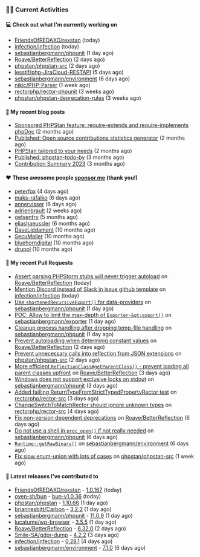 ### 👨‍💻 Current Activities


#### 💻 Check out what I'm currently working on

- [FriendsOfREDAXO/rexstan](https://github.com/FriendsOfREDAXO/rexstan) (today)
- [infection/infection](https://github.com/infection/infection) (today)
- [sebastianbergmann/phpunit](https://github.com/sebastianbergmann/phpunit) (1 day ago)
- [Roave/BetterReflection](https://github.com/Roave/BetterReflection) (2 days ago)
- [phpstan/phpstan-src](https://github.com/phpstan/phpstan-src) (2 days ago)
- [lesstif/php-JiraCloud-RESTAPI](https://github.com/lesstif/php-JiraCloud-RESTAPI) (5 days ago)
- [sebastianbergmann/environment](https://github.com/sebastianbergmann/environment) (6 days ago)
- [nikic/PHP-Parser](https://github.com/nikic/PHP-Parser) (1 week ago)
- [rectorphp/rector-phpunit](https://github.com/rectorphp/rector-phpunit) (3 weeks ago)
- [phpstan/phpstan-deprecation-rules](https://github.com/phpstan/phpstan-deprecation-rules) (3 weeks ago)


#### 📜 My recent blog posts

- [Sponsored PHPStan feature: require-extends and require-implements phpDoc](https://staabm.github.io/2024/01/15/phpstan-require-extends-implements.html) (2 months ago)
- [Published: Open source contributions statistics generator](https://staabm.github.io/2024/01/10/oss-contribs-published.html) (2 months ago)
- [PHPStan tailored to your needs](https://staabm.github.io/2024/01/01/phpstan-customizing.html) (2 months ago)
- [Published: phpstan-todo-by](https://staabm.github.io/2023/12/17/phpstan-todo-by-published.html) (3 months ago)
- [Contribution Summary 2023](https://staabm.github.io/2023/12/07/contribution-summary-2023.html) (3 months ago)


#### ❤️ These awesome people [sponsor me](https://github.com/sponsors/staabm) (thank you!)

- [peterfox](https://github.com/peterfox) (4 days ago)
- [maks-rafalko](https://github.com/maks-rafalko) (6 days ago)
- [annervisser](https://github.com/annervisser) (6 days ago)
- [adrienbrault](https://github.com/adrienbrault) (2 weeks ago)
- [getsentry](https://github.com/getsentry) (5 months ago)
- [eliashaeussler](https://github.com/eliashaeussler) (6 months ago)
- [DaveLiddament](https://github.com/DaveLiddament) (10 months ago)
- [SecuMailer](https://github.com/SecuMailer) (10 months ago)
- [bluehorndigital](https://github.com/bluehorndigital) (10 months ago)
- [drupol](https://github.com/drupol) (10 months ago)


#### 🔨 My recent Pull Requests

- [Assert parsing PHPStorm stubs will never trigger autoload](https://github.com/Roave/BetterReflection/pull/1418) on [Roave/BetterReflection](https://github.com/Roave/BetterReflection) (today)
- [Mention Discord instead of Slack in issue github template](https://github.com/infection/infection/pull/1951) on [infection/infection](https://github.com/infection/infection) (today)
- [Use `shortenedRecursiveExport()` for data-providers](https://github.com/sebastianbergmann/phpunit/pull/5774) on [sebastianbergmann/phpunit](https://github.com/sebastianbergmann/phpunit) (1 day ago)
- [POC: Allow to limit the max-depth of `Exporter-&gt;export()`](https://github.com/sebastianbergmann/exporter/pull/55) on [sebastianbergmann/exporter](https://github.com/sebastianbergmann/exporter) (1 day ago)
- [Cleanup process handling after dropping temp-file handling](https://github.com/sebastianbergmann/phpunit/pull/5772) on [sebastianbergmann/phpunit](https://github.com/sebastianbergmann/phpunit) (1 day ago)
- [Prevent autoloading when determinig constant values](https://github.com/Roave/BetterReflection/pull/1416) on [Roave/BetterReflection](https://github.com/Roave/BetterReflection) (2 days ago)
- [Prevent unnecessary calls into reflection from JSON extensions](https://github.com/phpstan/phpstan-src/pull/2994) on [phpstan/phpstan-src](https://github.com/phpstan/phpstan-src) (2 days ago)
- [More efficient `ReflectionClass#getParentClass()` - prevent loading all parent classes upfront](https://github.com/Roave/BetterReflection/pull/1414) on [Roave/BetterReflection](https://github.com/Roave/BetterReflection) (3 days ago)
- [Windows does not support exclusive locks on stdout](https://github.com/sebastianbergmann/phpunit/pull/5770) on [sebastianbergmann/phpunit](https://github.com/sebastianbergmann/phpunit) (3 days ago)
- [Added failling ReturnTypeFromStrictTypedPropertyRector test](https://github.com/rectorphp/rector-src/pull/5775) on [rectorphp/rector-src](https://github.com/rectorphp/rector-src) (3 days ago)
- [ChangeSwitchToMatchRector should ignore unknown types](https://github.com/rectorphp/rector-src/pull/5772) on [rectorphp/rector-src](https://github.com/rectorphp/rector-src) (4 days ago)
- [Fix non-version dependent deprecations](https://github.com/Roave/BetterReflection/pull/1413) on [Roave/BetterReflection](https://github.com/Roave/BetterReflection) (6 days ago)
- [Do not use a shell in `proc_open()` if not really needed](https://github.com/sebastianbergmann/phpunit/pull/5766) on [sebastianbergmann/phpunit](https://github.com/sebastianbergmann/phpunit) (6 days ago)
- [`Runtime::getRawBinary()`](https://github.com/sebastianbergmann/environment/pull/72) on [sebastianbergmann/environment](https://github.com/sebastianbergmann/environment) (6 days ago)
- [Fix slow enum-union with lots of cases](https://github.com/phpstan/phpstan-src/pull/2985) on [phpstan/phpstan-src](https://github.com/phpstan/phpstan-src) (1 week ago)


#### 🔭 Latest releases I've contributed to

- [FriendsOfREDAXO/rexstan](https://github.com/FriendsOfREDAXO/rexstan) - [1.0.167](https://github.com/FriendsOfREDAXO/rexstan/releases/tag/1.0.167) (today)
- [oven-sh/bun](https://github.com/oven-sh/bun) - [bun-v1.0.36](https://github.com/oven-sh/bun/releases/tag/bun-v1.0.36) (today)
- [phpstan/phpstan](https://github.com/phpstan/phpstan) - [1.10.66](https://github.com/phpstan/phpstan/releases/tag/1.10.66) (1 day ago)
- [briannesbitt/Carbon](https://github.com/briannesbitt/Carbon) - [3.2.2](https://github.com/briannesbitt/Carbon/releases/tag/3.2.2) (1 day ago)
- [sebastianbergmann/phpunit](https://github.com/sebastianbergmann/phpunit) - [11.0.9](https://github.com/sebastianbergmann/phpunit/releases/tag/11.0.9) (1 day ago)
- [lucatume/wp-browser](https://github.com/lucatume/wp-browser) - [3.5.5](https://github.com/lucatume/wp-browser/releases/tag/3.5.5) (1 day ago)
- [Roave/BetterReflection](https://github.com/Roave/BetterReflection) - [6.32.0](https://github.com/Roave/BetterReflection/releases/tag/6.32.0) (2 days ago)
- [Smile-SA/gdpr-dump](https://github.com/Smile-SA/gdpr-dump) - [4.2.2](https://github.com/Smile-SA/gdpr-dump/releases/tag/4.2.2) (3 days ago)
- [infection/infection](https://github.com/infection/infection) - [0.28.1](https://github.com/infection/infection/releases/tag/0.28.1) (4 days ago)
- [sebastianbergmann/environment](https://github.com/sebastianbergmann/environment) - [7.1.0](https://github.com/sebastianbergmann/environment/releases/tag/7.1.0) (6 days ago)
